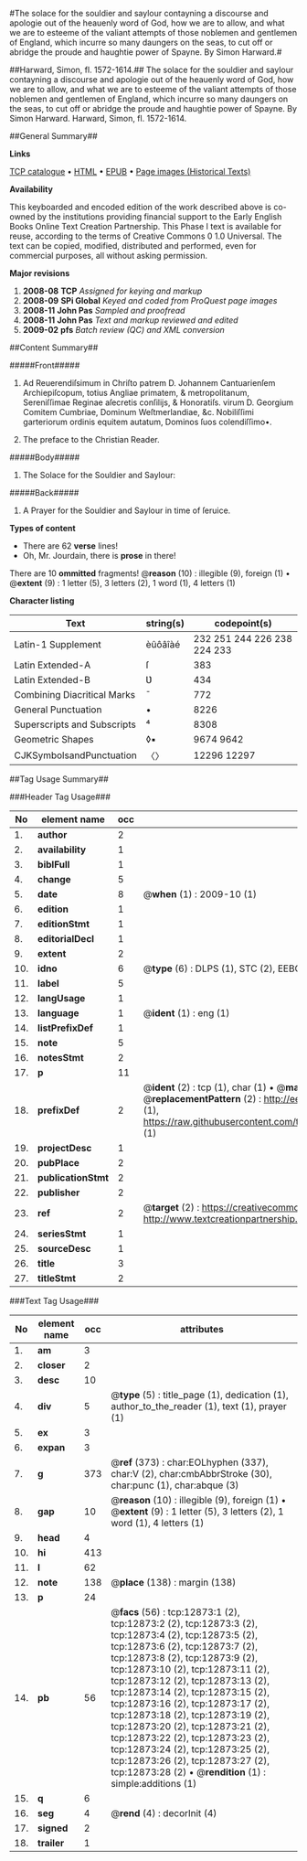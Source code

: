 #The solace for the souldier and saylour contayning a discourse and apologie out of the heauenly word of God, how we are to allow, and what we are to esteeme of the valiant attempts of those noblemen and gentlemen of England, which incurre so many daungers on the seas, to cut off or abridge the proude and haughtie power of Spayne. By Simon Harward.#

##Harward, Simon, fl. 1572-1614.##
The solace for the souldier and saylour contayning a discourse and apologie out of the heauenly word of God, how we are to allow, and what we are to esteeme of the valiant attempts of those noblemen and gentlemen of England, which incurre so many daungers on the seas, to cut off or abridge the proude and haughtie power of Spayne. By Simon Harward.
Harward, Simon, fl. 1572-1614.

##General Summary##

**Links**

[TCP catalogue](http://www.ota.ox.ac.uk/tcp/)  • 
[HTML](http://tei.it.ox.ac.uk/tcp/Texts-HTML/free/A02/A02792.html)  • 
[EPUB](http://tei.it.ox.ac.uk/tcp/Texts-EPUB/free/A02/A02792.epub) • 
[Page images (Historical Texts)](https://data.historicaltexts.jisc.ac.uk/view?pubId=eebo-99847812e&pageId=eebo-99847812e-12873-1)

**Availability**

This keyboarded and encoded edition of the
	       work described above is co-owned by the institutions
	       providing financial support to the Early English Books
	       Online Text Creation Partnership. This Phase I text is
	       available for reuse, according to the terms of Creative
	       Commons 0 1.0 Universal. The text can be copied,
	       modified, distributed and performed, even for
	       commercial purposes, all without asking permission.

**Major revisions**

1. __2008-08__ __TCP__ *Assigned for keying and markup*
1. __2008-09__ __SPi Global__ *Keyed and coded from ProQuest page images*
1. __2008-11__ __John Pas__ *Sampled and proofread*
1. __2008-11__ __John Pas__ *Text and markup reviewed and edited*
1. __2009-02__ __pfs__ *Batch review (QC) and XML conversion*

##Content Summary##

#####Front#####

1. Ad Reuerendiſsimum in Chriſto patrem D. Johannem Cantuarienſem Archiepiſcopum, totius Angliae primatem, & metropolitanum, Sereniſſimae Reginae aſecretis conſilijs, & Honoratiſs. virum D. Georgium Comitem Cumbriae, Dominum Weſtmerlandiae, &c. Nobiliſſimi garteriorum ordinis equitem autatum, Dominos ſuos colendiſſimo•.

1. The preface to the Christian Reader.

#####Body#####

1. The Solace for the Souldier and Saylour:

#####Back#####

1. A Prayer for the Souldier and Saylour in time of ſeruice.

**Types of content**

  * There are 62 **verse** lines!
  * Oh, Mr. Jourdain, there is **prose** in there!

There are 10 **ommitted** fragments! 
 @__reason__ (10) : illegible (9), foreign (1)  •  @__extent__ (9) : 1 letter (5), 3 letters (2), 1 word (1), 4 letters (1)

**Character listing**


|Text|string(s)|codepoint(s)|
|---|---|---|
|Latin-1 Supplement|èûôâîàé|232 251 244 226 238 224 233|
|Latin Extended-A|ſ|383|
|Latin Extended-B|Ʋ|434|
|Combining             Diacritical Marks|̄|772|
|General Punctuation|•|8226|
|Superscripts             and Subscripts|⁴|8308|
|Geometric Shapes|◊▪|9674 9642|
|CJKSymbolsandPunctuation|〈〉|12296 12297|

##Tag Usage Summary##

###Header Tag Usage###

|No|element name|occ|attributes|
|---|---|---|---|
|1.|__author__|2||
|2.|__availability__|1||
|3.|__biblFull__|1||
|4.|__change__|5||
|5.|__date__|8| @__when__ (1) : 2009-10 (1)|
|6.|__edition__|1||
|7.|__editionStmt__|1||
|8.|__editorialDecl__|1||
|9.|__extent__|2||
|10.|__idno__|6| @__type__ (6) : DLPS (1), STC (2), EEBO-CITATION (1), PROQUEST (1), VID (1)|
|11.|__label__|5||
|12.|__langUsage__|1||
|13.|__language__|1| @__ident__ (1) : eng (1)|
|14.|__listPrefixDef__|1||
|15.|__note__|5||
|16.|__notesStmt__|2||
|17.|__p__|11||
|18.|__prefixDef__|2| @__ident__ (2) : tcp (1), char (1)  •  @__matchPattern__ (2) : ([0-9\-]+):([0-9IVX]+) (1), (.+) (1)  •  @__replacementPattern__ (2) : http://eebo.chadwyck.com/downloadtiff?vid=$1&page=$2 (1), https://raw.githubusercontent.com/textcreationpartnership/Texts/master/tcpchars.xml#$1 (1)|
|19.|__projectDesc__|1||
|20.|__pubPlace__|2||
|21.|__publicationStmt__|2||
|22.|__publisher__|2||
|23.|__ref__|2| @__target__ (2) : https://creativecommons.org/publicdomain/zero/1.0/ (1), http://www.textcreationpartnership.org/docs/. (1)|
|24.|__seriesStmt__|1||
|25.|__sourceDesc__|1||
|26.|__title__|3||
|27.|__titleStmt__|2||


###Text Tag Usage###

|No|element name|occ|attributes|
|---|---|---|---|
|1.|__am__|3||
|2.|__closer__|2||
|3.|__desc__|10||
|4.|__div__|5| @__type__ (5) : title_page (1), dedication (1), author_to_the_reader (1), text (1), prayer (1)|
|5.|__ex__|3||
|6.|__expan__|3||
|7.|__g__|373| @__ref__ (373) : char:EOLhyphen (337), char:V (2), char:cmbAbbrStroke (30), char:punc (1), char:abque (3)|
|8.|__gap__|10| @__reason__ (10) : illegible (9), foreign (1)  •  @__extent__ (9) : 1 letter (5), 3 letters (2), 1 word (1), 4 letters (1)|
|9.|__head__|4||
|10.|__hi__|413||
|11.|__l__|62||
|12.|__note__|138| @__place__ (138) : margin (138)|
|13.|__p__|24||
|14.|__pb__|56| @__facs__ (56) : tcp:12873:1 (2), tcp:12873:2 (2), tcp:12873:3 (2), tcp:12873:4 (2), tcp:12873:5 (2), tcp:12873:6 (2), tcp:12873:7 (2), tcp:12873:8 (2), tcp:12873:9 (2), tcp:12873:10 (2), tcp:12873:11 (2), tcp:12873:12 (2), tcp:12873:13 (2), tcp:12873:14 (2), tcp:12873:15 (2), tcp:12873:16 (2), tcp:12873:17 (2), tcp:12873:18 (2), tcp:12873:19 (2), tcp:12873:20 (2), tcp:12873:21 (2), tcp:12873:22 (2), tcp:12873:23 (2), tcp:12873:24 (2), tcp:12873:25 (2), tcp:12873:26 (2), tcp:12873:27 (2), tcp:12873:28 (2)  •  @__rendition__ (1) : simple:additions (1)|
|15.|__q__|6||
|16.|__seg__|4| @__rend__ (4) : decorInit (4)|
|17.|__signed__|2||
|18.|__trailer__|1||
